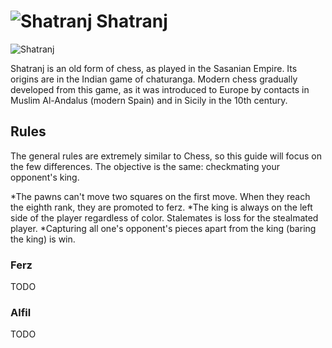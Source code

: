 # ![Shatranj](https://github.com/gbtami/pychess-variants/blob/master/static/icons/Shatranj.svg) Shatranj

![Shatranj](https://github.com/gbtami/pychess-variants/blob/master/static/images/CVariantsGuide/shatranj.png?raw=true)

Shatranj is an old form of chess, as played in the Sasanian Empire. Its origins are in the Indian game of chaturanga. Modern chess gradually developed from this game, as it was introduced to Europe by contacts in Muslim Al-Andalus (modern Spain) and in Sicily in the 10th century.

## Rules

The general rules are extremely similar to Chess, so this guide will focus on the few differences. The objective is the same: checkmating your opponent's king.

*The pawns can't move two squares on the first move. When they reach the eighth rank, they are promoted to ferz.
*The king is always on the left side of the player regardless of color. Stalemates is loss for the stealmated player.
*Capturing all one's opponent's pieces apart from the king (baring the king) is win.

### Ferz
TODO

### Alfil
TODO